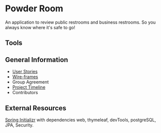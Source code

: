 # Powder Room
An application to review public restrooms and business restrooms. So you always know where it's safe to go!

## Tools


## General Information
- [User Stories](./assets/user-stories.md)
- [Wire-frames](./assets/wire-frames.md)
- Group Agreement
- [Project Timeline](./assets/timeline.md)
- Contributors

## External Resources
[Spring Initializr](https://start.spring.io/) with dependencies web, thymeleaf, devTools, postgreSQL, JPA, Security.

